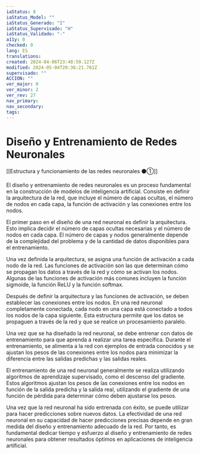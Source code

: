 ```yaml
---
iaStatus: 8
iaStatus_Model: ""
iaStatus_Generado: "I"
iaStatus_Supervisado: "H"
iaStatus_Validado: "-"
a11y: 0
checked: 0
lang: ES
translations: 
created: 2024-04-06T23:48:59.127Z
modified: 2024-05-04T20:36:21.761Z
supervisado: ""
ACCION: ""
ver_major: 0
ver_minor: 2
ver_rev: 27
nav_primary: 
nav_secondary: 
tags:
---
```

# Diseño y Entrenamiento de Redes Neuronales

[[Estructura y funcionamiento de las  redes neuronales ⚫①]]

El diseño y entrenamiento de redes neuronales es un proceso fundamental en la construcción de modelos de inteligencia artificial. Consiste en definir la arquitectura de la red, que incluye el número de capas ocultas, el número de nodos en cada capa, la función de activación y las conexiones entre los nodos.

El primer paso en el diseño de una red neuronal es definir la arquitectura. Esto implica decidir el número de capas ocultas necesarias y el número de nodos en cada capa. El número de capas y nodos generalmente depende de la complejidad del problema y de la cantidad de datos disponibles para el entrenamiento.

Una vez definida la arquitectura, se asigna una función de activación a cada nodo de la red. Las funciones de activación son las que determinan cómo se propagan los datos a través de la red y cómo se activan los nodos. Algunas de las funciones de activación más comunes incluyen la función sigmoide, la función ReLU y la función softmax.

Después de definir la arquitectura y las funciones de activación, se deben establecer las conexiones entre los nodos. En una red neuronal completamente conectada, cada nodo en una capa está conectado a todos los nodos de la capa siguiente. Esta estructura permite que los datos se propaguen a través de la red y que se realice un procesamiento paralelo.

Una vez que se ha diseñado la red neuronal, se debe entrenar con datos de entrenamiento para que aprenda a realizar una tarea específica. Durante el entrenamiento, se alimenta a la red con ejemplos de entrada conocidos y se ajustan los pesos de las conexiones entre los nodos para minimizar la diferencia entre las salidas predichas y las salidas reales.

El entrenamiento de una red neuronal generalmente se realiza utilizando algoritmos de aprendizaje supervisado, como el descenso del gradiente. Estos algoritmos ajustan los pesos de las conexiones entre los nodos en función de la salida predicha y la salida real, utilizando el gradiente de una función de pérdida para determinar cómo deben ajustarse los pesos.

Una vez que la red neuronal ha sido entrenada con éxito, se puede utilizar para hacer predicciones sobre nuevos datos. La efectividad de una red neuronal en su capacidad de hacer predicciones precisas depende en gran medida del diseño y entrenamiento adecuado de la red. Por tanto, es fundamental dedicar tiempo y esfuerzo al diseño y entrenamiento de redes neuronales para obtener resultados óptimos en aplicaciones de inteligencia artificial.
